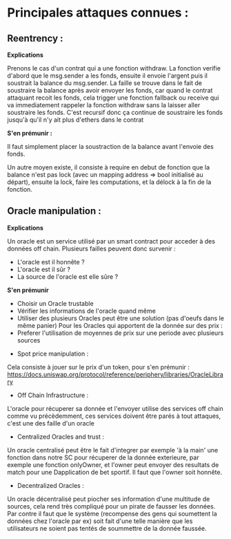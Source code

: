 # Principales attaques connues : 

## Reentrency : 

**Explications**

Prenons le cas d'un contrat qui a une fonction withdraw. La fonction verifie d'abord que le msg.sender a les fonds, ensuite il envoie l'argent puis il soustrait la balance du msg.sender.
La faille se trouve dans le fait de soustraire la balance après avoir envoyer les fonds, car quand le contrat attaquant recoit les fonds, cela trigger une fonction fallback ou receive qui va immediatement rappeler la fonction withdraw sans la laisser aller soustraire les fonds. C'est recursif donc ça continue de soustraire les fonds jusqu'à qu'il n'y ait plus d'ethers dans le contrat

**S'en prémunir :**

Il faut simplement placer la soustraction de la balance avant l'envoie des fonds.

Un autre moyen existe, il consiste à require en debut de fonction que la balance n'est pas lock (avec un mapping address => bool initialisé au départ), ensuite la lock, faire les computations, et la délock à la fin de la fonction.

## Oracle manipulation :

**Explications**

Un oracle est un service utilisé par un smart contract pour acceder à des données off chain. Plusieurs failles peuvent donc survenir : 

* L'oracle est il honnête ?
* L'oracle est il sûr ?
* La source de l'oracle est elle sûre ?

**S'en prémunir**

* Choisir un Oracle trustable
* Vérifier les informations de l'oracle quand même 
* Utiliser des plusieurs Oracles peut être une solution (pas d'oeufs dans le même panier)
Pour les Oracles qui apportent de la donnée sur des prix :
* Preferer l'utilisation de moyennes de prix sur une periode avec plusieurs sources

- Spot price manipulation : 

Cela consiste à jouer sur le prix d'un token, pour s'en prémunir : https://docs.uniswap.org/protocol/reference/periphery/libraries/OracleLibrary

- Off Chain Infrastructure : 

L'oracle pour récuperer sa donnée  et l'envoyer utilise des services off chain comme vu précèdemment, ces services doivent être parés à tout attaques, c'est une des faille d'un oracle

- Centralized Oracles and trust : 

Un oracle centralisé peut être le fait d'integrer par exemple 'à la main' une fonction dans notre SC pour récuperer de la donnée exterieure, par exemple une fonction onlyOwner, et l'owner peut envoyer des resultats de match pour une Dapplication de bet sportif. Il faut que l'owner soit honnête.

- Decentralized Oracles : 

Un oracle décentralisé peut piocher ses information d'une multitude de sources, cela rend très compliqué pour un pirate de fausser les données. Par contre il faut que le système (recompense des gens qui soumettent la données chez l'oracle par ex) soit fait d'une telle manière que les utilisateurs ne soient pas tentés de soummettre de la donnée faussée.


